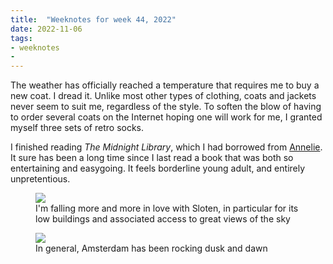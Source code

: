 ```yaml
---
title:  "Weeknotes for week 44, 2022"
date: 2022-11-06
tags: 
- weeknotes
- 
---
```

The weather has officially reached a temperature that requires me to buy a new coat. I dread it. Unlike most other types of clothing, coats and jackets never seem to suit me, regardless of the style. To soften the blow of having to order several coats on the Internet hoping one will work for me, I granted myself three sets of retro socks.  

I finished reading _The Midnight Library_, which I had borrowed from [Annelie](https://www.anneliewambeek.com/). It sure has been a long time since I last read a book that was both so entertaining and easygoing. It feels borderline young adult, and entirely unpretentious.

<figure>
<img src="https://res.cloudinary.com/dbi2zounq/image/upload/c_scale,w_800/v1667727708/zinzy.website/24BBEE43-B788-4890-B6CC-2AA3E489632A_dwodvy.jpg">
<figcaption>I'm falling more and more in love with Sloten, in particular for its low buildings and associated access to great views of the sky</figcaption>
</figure>

<figure>
<img src="https://res.cloudinary.com/dbi2zounq/image/upload/c_scale,w_800/v1667727706/zinzy.website/4D9D2208-0D88-4297-B1EF-CFDF77489F0F_ljqfof.jpg">
<figcaption>In general, Amsterdam has been rocking dusk and dawn</figcaption>
</figure>